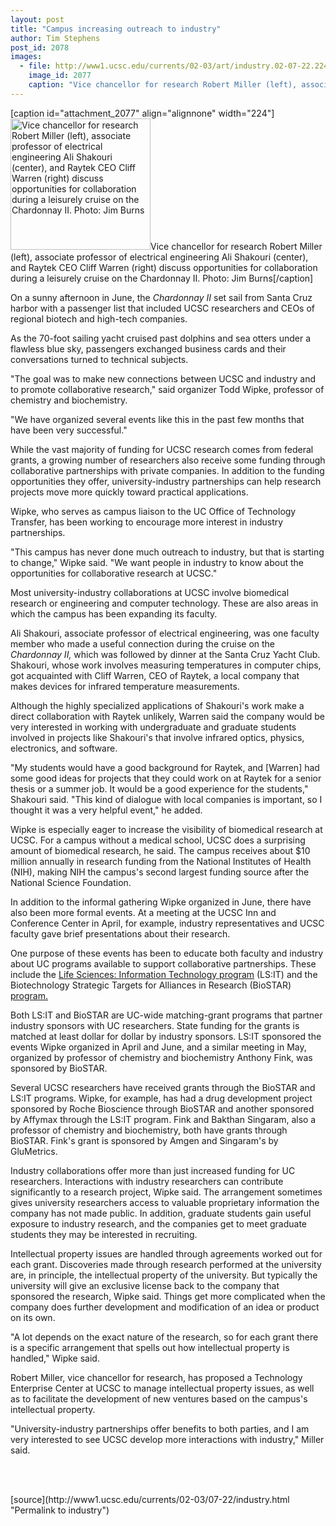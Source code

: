 ```yaml
---
layout: post
title: "Campus increasing outreach to industry"
author: Tim Stephens
post_id: 2078
images:
  - file: http://www1.ucsc.edu/currents/02-03/art/industry.02-07-22.224.jpg
    image_id: 2077
    caption: "Vice chancellor for research Robert Miller (left), associate professor of electrical engineering Ali Shakouri (center), and Raytek CEO Cliff Warren (right) discuss opportunities for collaboration during a leisurely cruise on the Chardonnay II. Photo: Jim Burns"
---
```


[caption id="attachment_2077" align="alignnone" width="224"]<a href="http://localhost/mysite/wp-content/uploads/2002/07/industry.02-07-22.224.jpg"><img class="size-full wp-image-2077" src="http://localhost/mysite/wp-content/uploads/2002/07/industry.02-07-22.224.jpg" alt="Vice chancellor for research Robert Miller (left), associate professor of electrical engineering Ali Shakouri (center), and Raytek CEO Cliff Warren (right) discuss opportunities for collaboration during a leisurely cruise on the Chardonnay II. Photo: Jim Burns" width="224" height="210" /></a>Vice chancellor for research Robert Miller (left), associate professor of electrical engineering Ali Shakouri (center), and Raytek CEO Cliff Warren (right) discuss opportunities for collaboration during a leisurely cruise on the Chardonnay II. Photo: Jim Burns[/caption]
<p>
  On a sunny afternoon in June, the <i>Chardonnay II</i> set sail from Santa Cruz harbor with a passenger list that included UCSC researchers and CEOs of regional biotech and high-tech companies.
</p>
<p>
  As the 70-foot sailing yacht cruised past dolphins and sea otters under a flawless blue sky, passengers exchanged business cards and their conversations turned to technical subjects.<br>
</p>
<p>
  "The goal was to make new connections between UCSC and industry and to promote collaborative research," said organizer Todd Wipke, professor of chemistry and biochemistry.
</p>
<p>
  "We have organized several events like this in the past few months that have been very successful."<br>
</p>
<p>
  While the vast majority of funding for UCSC research comes from federal grants, a growing number of researchers also receive some funding through collaborative partnerships with private companies. In addition to the funding opportunities they offer, university-industry partnerships can help research projects move more quickly toward practical applications.
</p>
<p>
  Wipke, who serves as campus liaison to the UC Office of Technology Transfer, has been working to encourage more interest in industry partnerships.<br>
</p>
<p>
  "This campus has never done much outreach to industry, but that is starting to change," Wipke said. "We want people in industry to know about the opportunities for collaborative research at UCSC."<br>
</p>
<p>
  Most university-industry collaborations at UCSC involve biomedical research or engineering and computer technology. These are also areas in which the campus has been expanding its faculty.<br>
</p>
<p>
  Ali Shakouri, associate professor of electrical engineering, was one faculty member who made a useful connection during the cruise on the <i>Chardonnay II,</i> which was followed by dinner at the Santa Cruz Yacht Club. Shakouri, whose work involves measuring temperatures in computer chips, got acquainted with Cliff Warren, CEO of Raytek, a local company that makes devices for infrared temperature measurements.
</p>
<p>
  Although the highly specialized applications of Shakouri's work make a direct collaboration with Raytek unlikely, Warren said the company would be very interested in working with undergraduate and graduate students involved in projects like Shakouri's that involve infrared optics, physics, electronics, and software.<br>
</p>
<p>
  "My students would have a good background for Raytek, and [Warren] had some good ideas for projects that they could work on at Raytek for a senior thesis or a summer job. It would be a good experience for the students," Shakouri said. "This kind of dialogue with local companies is important, so I thought it was a very helpful event," he added.<br>
</p>
<p>
  Wipke is especially eager to increase the visibility of biomedical research at UCSC. For a campus without a medical school, UCSC does a surprising amount of biomedical research, he said. The campus receives about $10 million annually in research funding from the National Institutes of Health (NIH), making NIH the campus's second largest funding source after the National Science Foundation.<br>
</p>
<p>
  In addition to the informal gathering Wipke organized in June, there have also been more formal events. At a meeting at the UCSC Inn and Conference Center in April, for example, industry representatives and UCSC faculty gave brief presentations about their research.
</p>
<p>
  One purpose of these events has been to educate both faculty and industry about UC programs available to support collaborative partnerships. These include the <a href="http://uc-lsit.berkeley.edu">Life Sciences: Information Technology program</a> (LS:IT) and the Biotechnology Strategic Targets for Alliances in Research (BioSTAR) <a href="http://uc-biostar.berkeley.edu/">program.</a><br>
</p>
<p>
  Both LS:IT and BioSTAR are UC-wide matching-grant programs that partner industry sponsors with UC researchers. State funding for the grants is matched at least dollar for dollar by industry sponsors. LS:IT sponsored the events Wipke organized in April and June, and a similar meeting in May, organized by professor of chemistry and biochemistry Anthony Fink, was sponsored by BioSTAR.<br>
</p>
<p>
  Several UCSC researchers have received grants through the BioSTAR and LS:IT programs. Wipke, for example, has had a drug development project sponsored by Roche Bioscience through BioSTAR and another sponsored by Affymax through the LS:IT program. Fink and Bakthan Singaram, also a professor of chemistry and biochemistry, both have grants through BioSTAR. Fink's grant is sponsored by Amgen and Singaram's by GluMetrics.<br>
</p>
<p>
  Industry collaborations offer more than just increased funding for UC researchers. Interactions with industry researchers can contribute significantly to a research project, Wipke said. The arrangement sometimes gives university researchers access to valuable proprietary information the company has not made public. In addition, graduate students gain useful exposure to industry research, and the companies get to meet graduate students they may be interested in recruiting.<br>
</p>
<p>
  Intellectual property issues are handled through agreements worked out for each grant. Discoveries made through research performed at the university are, in principle, the intellectual property of the university. But typically the university will give an exclusive license back to the company that sponsored the research, Wipke said. Things get more complicated when the company does further development and modification of an idea or product on its own.<br>
</p>
<p>
  "A lot depends on the exact nature of the research, so for each grant there is a specific arrangement that spells out how intellectual property is handled," Wipke said.<br>
</p>
<p>
  Robert Miller, vice chancellor for research, has proposed a Technology Enterprise Center at UCSC to manage intellectual property issues, as well as to facilitate the development of new ventures based on the campus's intellectual property.<br>
</p>
<p>
  "University-industry partnerships offer benefits to both parties, and I am very interested to see UCSC develop more interactions with industry," Miller said.<br>
</p>
<p>
  <br>
  <br>

</p>
<p>

</p>
[source](http://www1.ucsc.edu/currents/02-03/07-22/industry.html "Permalink to industry")

